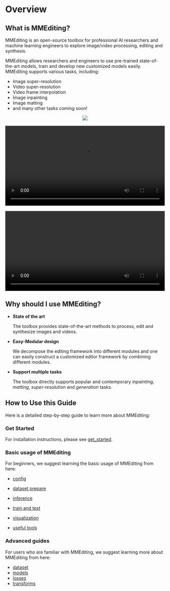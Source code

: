 # Overview

## What is MMEditing?

MMEditing is an open-source toolbox for professional AI researchers and machine learning engineers to explore image/video processing, editing and synthesis.

MMEditing allows researchers and engineers to use pre-trained state-of-the-art models, train and develop new customized models easily.
MMEditing supports various tasks, including:

- Image super-resolution
- Video super-resolution
- Video frame interpolation
- Image inpainting
- Image matting
- and many other tasks coming soon!

<div align=center>
  <img src="https://user-images.githubusercontent.com/12756472/158984079-c4754015-c1f6-48c5-ac46-62e79448c372.jpg"/>
</div>
</br>

<div align=center>
    <video width="100%" controls>
        <source src="https://user-images.githubusercontent.com/12756472/175944645-cabe8c2b-9f25-440b-91cc-cdac4e752c5a.mp4" type="video/mp4">
        <object data="https://user-images.githubusercontent.com/12756472/175944645-cabe8c2b-9f25-440b-91cc-cdac4e752c5a.mp4" width="100%">
        </object>
    </video>
</div>
</br>

<div align=center>
<video width="100%" controls>
    <source src="https://user-images.githubusercontent.com/12756472/158972813-d8d0f19c-f49c-4618-9967-52652726ef19.mp4" type="video/mp4">
    <object src="https://user-images.githubusercontent.com/12756472/158972813-d8d0f19c-f49c-4618-9967-52652726ef19.mp4" width="100%">
    </object>
</video>
</div>

## Why should I use MMEditing?

- **State of the art**

  The toolbox provides state-of-the-art methods to process, edit and synthesize images and videos.

- **Easy-Modular design**

  We decompose the editing framework into different modules and one can easily construct a customized editor framework by combining different modules.

- **Support multiple tasks**

  The toolbox directly supports popular and contemporary *inpainting*, *matting*, *super-resolution* and *generation* tasks.

## How to Use this Guide

Here is a detailed step-by-step guide to learn more about MMEditing:

### Get Started

For installation instructions, please see [get_started](get_started.md).

### Basic usage of MMEditing

For beginners, we suggest learning the basic usage of MMEditing from here:

- [config](user_guides/config.md)

- [dataset prepare](user_guides/datasets/dataset_prepare.md)

- [inference](user_guides/inference.md)

- [train and test](user_guides/train_test.md)

- [visualization](user_guides/visualization.md)

- [useful tools](user_guides/useful_tools.md)

### Advanced guides

For users who are familiar with MMEditing, we suggest learning more about MMEditing from here:

- [dataset](advanced_guides/dataset.md)
- [models](advanced_guides/models/customize_models.md)
- [losses](advanced_guides/dataset.md)
- [transforms](advanced_guides/transforms.md)
